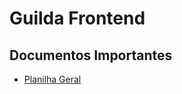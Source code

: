 # Guilda Frontend
## Documentos Importantes
* [Planilha Geral](https://docs.google.com/spreadsheets/d/1zez-n5lziTp5hNbzfi912K_BUm5IHQ3e74qa6Ymo7fQ)
